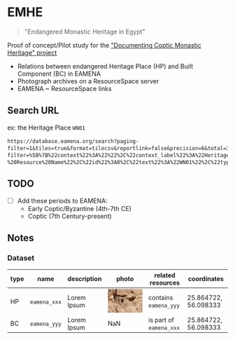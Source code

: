 # EMHE
> "Endangered Monastic Heritage in Egypt"

Proof of concept/Pilot study for the ["Documenting Coptic Monastic Heritage" project](https://www.ff.uni-lj.si/en/news/documenting-coptic-monastic-heritage-project)

* Relations between endangered Heritage Place (HP) and Built Component (BC) in EAMENA
* Photograph archives on a ResourceSpace server
* EAMENA ~ ResourceSpace links

## Search URL

ex: the Heritage Place `WN01`

```
https://database.eamena.org/search?paging-filter=1&tiles=true&format=tilecsv&reportlink=false&precision=6&total=382272&term-filter=%5B%7B%22context%22%3A%22%22%2C%22context_label%22%3A%22Heritage%20Place%20-%20Resource%20Name%22%2C%22id%22%3A0%2C%22text%22%3A%22WN01%22%2C%22type%22%3A%22term%22%2C%22value%22%3A%22WN01%22%2C%22inverted%22%3Afalse%7D%5D&language=*
```

## TODO

- [ ] Add these periods to EAMENA:
	- Early Coptic/Byzantine (4th-7th CE)
	- Coptic (7th Century-present)

## Notes

### Dataset

| type | name| description | photo | related resources | coordinates |
|----------|----------|----------|----------|----------|----------|
| HP | `eamena_xxx`| Lorem Ipsum | ![](img/hp_eamena_xxx.png) | contains `eamena_yyy` | 25.864722, 56.098333 |
| BC | `eamena_yyy`| Lorem Ipsum | NaN | is part of `eamena_xxx` | 25.864722, 56.098333 |



